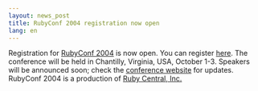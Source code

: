 ```yaml
---
layout: news_post
title: RubyConf 2004 registration now open
lang: en
---
```


Registration for [RubyConf 2004][1] is now open. You can register
[here][2]. The conference will be held in Chantilly, Virginia, <span
class="caps">USA</span>, October 1-3. Speakers will be announced soon;
check the [conference website][1] for updates. RubyConf 2004 is a
production of [Ruby Central, Inc.][3]

[1]: http://www.rubycentral.org/conference 
[2]: http://www.rubycentral.org/conference/register.html 
[3]: http://www.rubycentral.org 
